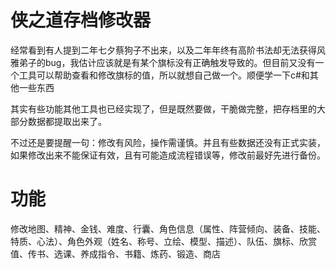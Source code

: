 # 侠之道存档修改器

经常看到有人提到二年七夕蔡狗子不出来，以及二年年终有高阶书法却无法获得风雅弟子的bug，我估计应该就是有某个旗标没有正确触发导致的。但目前又没有一个工具可以帮助查看和修改旗标的值，所以就想自己做一个。顺便学一下c#和其他一些东西

其实有些功能其他工具也已经实现了，但是既然要做，干脆做完整，把存档里的大部分数据都提取出来了。

不过还是要提醒一句：修改有风险，操作需谨慎。并且有些数据还没有正式实装，如果修改出来不能保证有效，且有可能造成流程错误等，修改前最好先进行备份。

# 功能
修改地图、精神、金钱、难度、行囊、角色信息（属性、阵营倾向、装备、技能、特质、心法）、角色外观（姓名、称号、立绘、模型、描述）、队伍、旗标、欣赏值、传书、选课、养成指令、书籍、炼药、锻造、商店
